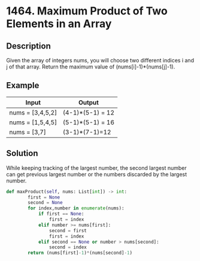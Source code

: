 # 1464. Maximum Product of Two Elements in an Array

## Description

Given the array of integers nums, you will choose two different indices i and j of that array. Return the maximum value of (nums[i]-1)*(nums[j]-1).

## Example

|Input|Output|
|-|-|
|nums = [3,4,5,2]|(4-1)*(5-1) = 12|
|nums = [1,5,4,5]|(5-1)*(5-1) = 16|
|nums = [3,7]|(3-1)*(7-1)=12|

## Solution

While keeping tracking of the largest number, the second largest number can get previous largest number or the numbers discarded by the largest number.

```python
def maxProduct(self, nums: List[int]) -> int:
        first = None
        second = None
        for index,number in enumerate(nums):
            if first == None:
                first = index
            elif number >= nums[first]:
                second = first
                first = index
            elif second == None or number > nums[second]:
                second = index
        return (nums[first]-1)*(nums[second]-1)
```
